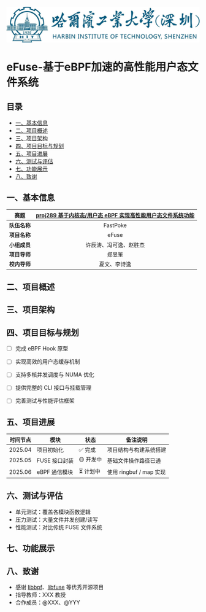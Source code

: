 ![0.学校logo](./images/0.学校logo.png)

# eFuse-基于eBPF加速的高性能用户态文件系统

## 目录

- [一、基本信息](#一基本信息)
- [二、项目概述](#二项目概述)
- [三、项目架构](#三项目架构)
- [四、项目目标与规划](#四项目目标与规划)
- [五、项目进展](#五项目进展)
- [六、测试与评估](#六测试与评估)
- [七、功能展示](#七功能展示)
- [八、致谢](#八致谢)


## 一、基本信息

| 赛题 | [proj289 基于内核态/用户态 eBPF 实现高性能用户态文件系统功能](https://github.com/oscomp/proj289-High-performance-user-mode-file-system) |
| :-: | :-: |
| **队伍名称** | FastPoke |
| **项目名称** | eFuse |
| **小组成员** | 许辰涛、冯可逸、赵胜杰 |
| **项目导师** | 郑昱笙 |
| **校内导师** | 夏文、李诗逸 |

## 二、项目概述


## 三、项目架构


## 四、项目目标与规划

* [ ] 完成 eBPF Hook 原型
* [ ] 实现高效的用户态缓存机制
* [ ] 支持多核并发调度与 NUMA 优化
* [ ] 提供完整的 CLI 接口与挂载管理
* [ ] 完善测试与性能评估框架


## 五、项目进展
| 时间节点    | 模块        | 状态     | 备注说明                |
| ------- | --------- | ------ | ------------------- |
| 2025.04 | 项目初始化     | ✅ 完成   | 项目结构与构建系统搭建         |
| 2025.05 | FUSE 接口封装 | 🟡 开发中 | 基础文件操作路径已通          |
| 2025.06 | eBPF 通信模块 | ⏳ 计划中  | 使用 ringbuf / map 实现 |


## 六、测试与评估
* 单元测试：覆盖各模块函数逻辑
* 压力测试：大量文件并发创建/读写
* 性能测试：对比传统 FUSE 文件系统


## 七、功能展示


## 八、致谢

* 感谢 [libbpf](https://github.com/libbpf/libbpf)、[libfuse](https://github.com/libfuse/libfuse) 等优秀开源项目
* 指导教师：XXX 教授
* 合作成员：@XXX、@YYY
